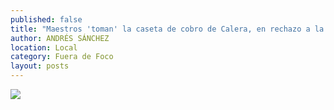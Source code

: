 ```yaml
---
published: false
title: "Maestros 'toman' la caseta de cobro de Calera, en rechazo a la reforma educativa"
author: ANDRÉS SÁNCHEZ
location: Local
category: Fuera de Foco
layout: posts
---
```


![](http://i.imgur.com/ayI3IMqm.jpg)
